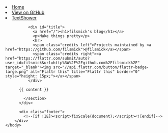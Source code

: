<!DOCTYPE html>
<html>
  <head>
    <meta charset="utf-8">
    <meta http-equiv="X-UA-Compatible" content="chrome=1">
    <title>{{ page.title }}</title>
    <link rel="stylesheet" href="/stylesheets/styles.css">
    <link rel="stylesheet" href="/stylesheets/pygment_trac.css">
    <script src="https://ajax.googleapis.com/ajax/libs/jquery/1.7.1/jquery.min.js"></script>
    <script src="/javascripts/respond.js"></script>
    <!--[if lt IE 9]>
      <script src="//html5shiv.googlecode.com/svn/trunk/html5.js"></script>
    <![endif]-->
    <!--[if lt IE 8]>
    <link rel="stylesheet" href="stylesheets/ie.css">
    <![endif]-->
    <meta name="viewport" content="width=device-width, initial-scale=1, user-scalable=no">
  </head>

  <body>
      <div id="header">
        <nav>
          <li class="title"><a href="/">Home</a></li>
          <li class="fork"><a href="https://github.com/filsmick/{{ page.GitUrl }}">View on GitHub</a></li>
          <li class="downloads"><a href="/pages/TextShower/">TextShower</a></li>
        </nav>
      </div><!-- end header -->
          <div class="wrapper">
            <section>

              <div id="title">
                <a href="/"><h1>filsmick's blog</h1></a>
                <p>Make things pretty</p>
                <hr>
                <span class="credits left">Projects maintained by <a href="https://github.com/filsmick">@filsmick</a></span>
                <span class="credits right"><a href="https://flattr.com/submit/auto?user_id=filsmick&url=http%3A%2F%2Fgithub.com%2Ffilsmick%2F" target="_blank"><img src="//api.flattr.com/button/flattr-badge-large.png" alt="Flattr this" title="Flattr this" border="0" style="height: 15px;"></a></span>
              </div>

          {{ content }}

            </section>
          </div>

          <div class="footer">
            <!--[if !IE]><script>fixScale(document);</script><![endif]-->
        </div>
    </body>
</html>
